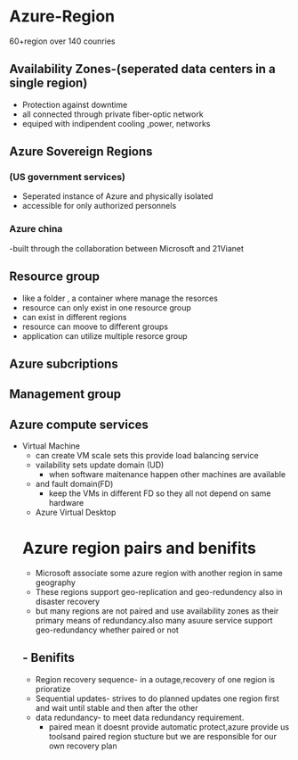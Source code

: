 # Azure-Region
60+region over 140 counries
## Availability Zones-(seperated data centers in a single region)
- Protection against downtime
- all connected through private fiber-optic network
- equiped with indipendent cooling ,power, networks
## Azure Sovereign Regions
### (US government services)
- Seperated instance  of Azure and physically isolated
- accessible for only authorized personnels
### Azure china
-built through the collaboration between Microsoft and 21Vianet
## Resource group
- like a folder , a container where manage the resorces
- resource can only exist in one resource group
- can exist in different regions
- resource can moove to different groups
- application can utilize multiple resorce group
## Azure subcriptions
## Management group
## Azure compute services
- Virtual Machine
  - can create VM scale sets this provide load balancing service
  - vailability sets update domain (UD)
      - when software maitenance happen other machines are available
  - and fault domain(FD)
      - keep the VMs in different FD so they all not depend on same hardware
  - Azure Virtual Desktop
  # Azure region pairs and benifits
  - Microsoft associate some azure region with another region in same geography
  - These regions support geo-replication and geo-redundency also in disaster recovery
  - but many regions are not paired and use availability zones as their primary means of redundancy.also many asuure service support geo-redundancy whether paired or not
  ## - Benifits
  - Region recovery sequence- in a outage,recovery of one region is prioratize
  - Sequential updates- strives to do  planned updates one region first and wait until stable and then after the other
  - data redundancy- to meet data redundancy requirement.
     -  paired mean it doesnt provide automatic protect,azure provide us toolsand paired region stucture but we are responsible for our own recovery plan
  
   
